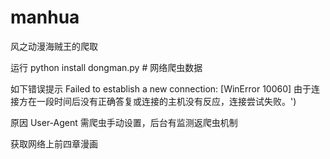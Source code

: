 # manhua
风之动漫海贼王的爬取


运行
python install dongman.py  # 网络爬虫数据

如下错误提示
 Failed to establish a new connection: [WinError 10060] 由于连接方在一段时间后没有正确答复或连接的主机没有反应，连接尝试失败。')
 
 原因
 User-Agent 需爬虫手动设置，后台有监测返爬虫机制
 
 获取网络上前四章漫画
 
 
